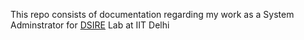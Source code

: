 This repo consists of documentation regarding my work as a System Adminstrator for [DSIRE](https://dsire.iitd.ac.in/) Lab at IIT Delhi

